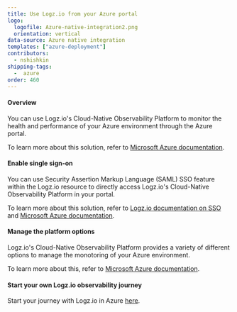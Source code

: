 ```yaml
---
title: Use Logz.io from your Azure portal
logo:
  logofile: Azure-native-integration2.png
  orientation: vertical
data-source: Azure native integration
templates: ["azure-deployment"]
contributors:
  - nshishkin
shipping-tags:
  -  azure
order: 460
---
```

#### Overview

You can use Logz.io's Cloud-Native Observability Platform to monitor the health and performance of your Azure environment through the Azure portal.

To learn more about this solution, refer to [Microsoft Azure documentation](https://docs.microsoft.com/en-us/azure/partner-solutions/logzio/overview).

#### Enable single sign-on

You can use Security Assertion Markup Language (SAML) SSO feature within the Logz.io resource to directly access Logz.io's Cloud-Native Observability Platform in your portal.

To learn more about this solution, refer to [Logz.io documentation on SSO](https://docs.logz.io/user-guide/users/single-sign-on/azure_marketplace_liftr.html) and [Microsoft Azure documentation](https://docs.microsoft.com/en-us/azure/partner-solutions/logzio/setup-sso).


#### Manage the platform options

Logz.io's Cloud-Native Observability Platform provides a variety of different options to manage the monotoring of your Azure environment.

To learn more about this, refer to [Microsoft Azure documentation](https://docs.microsoft.com/en-us/azure/partner-solutions/logzio/manage).

#### Start your own Logz.io observability journey

Start your journey with Logz.io in Azure [here](https://portal.azure.com/#create/logz.logzio_via_liftr/preview).
